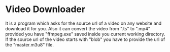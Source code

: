 Video Downloader 
===================

It is a program which asks for the source url of a video on any website and download it for you. Also it can convert the video from ".ts" to ".mp4" provided you have "ffmpeg.exe" saved inside you current working directory.
If the source url of the video starts with "blob" you have to provide the url of the "master.m3u8" file.


  


